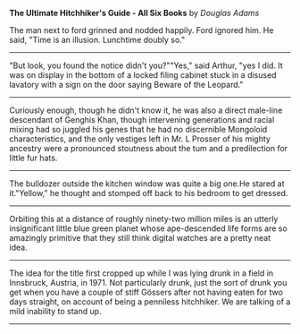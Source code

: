 **The Ultimate Hitchhiker's Guide - All Six Books** by *Douglas Adams*

The man next to ford grinned and nodded happily. Ford ignored him. He said, "Time is an illusion. Lunchtime doubly so."

---

"But look, you found the notice didn't you?""Yes," said Arthur, "yes I did. It was on display in the bottom of a locked filing cabinet stuck in a disused lavatory with a sign on the door saying Beware of the Leopard."

---

Curiously enough, though he didn't know it, he was also a direct male-line descendant of Genghis Khan, though intervening generations and racial mixing had so juggled his genes that he had no discernible Mongoloid characteristics, and the only vestiges left in Mr. L Prosser of his mighty ancestry were a pronounced stoutness about the tum and a predilection for little fur hats.

---

The bulldozer outside the kitchen window was quite a big one.He stared at it."Yellow," he thought and stomped off back to his bedroom to get dressed.

---

Orbiting this at a distance of roughly ninety-two million miles is an utterly insignificant little blue green planet whose ape-descended life forms are so amazingly primitive that they still think digital watches are a pretty neat idea.

---

The idea for the title first cropped up while I was lying drunk in a field in Innsbruck, Austria, in 1971. Not particularly drunk, just the sort of drunk you get when you have a couple of stiff Gössers after not having eaten for two days straight, on account of being a penniless hitchhiker. We are talking of a mild inability to stand up.

---

